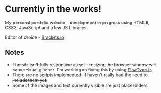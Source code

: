 Currently in the works!
=======================

My personal portfolio website - development in progress using HTML5, CSS3, JavaScript and a few JS Libraries.

Editor of choice - [Brackets.io](http://brackets.io)

Notes
-----

* ~~The site isn't fully responsive as yet - resizing the browser window will cause visual glitches. I'm working on 
fixing this by using [FlowType.js](http://simplefocus.com/flowtype/).~~
* ~~There are no scripts implemented - I haven't really had the need to include them yet.~~
* Some of the images and text currently visible are just placeholders. 


